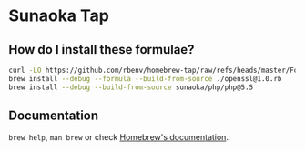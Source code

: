 # Sunaoka Tap

## How do I install these formulae?

```bash
curl -LO https://github.com/rbenv/homebrew-tap/raw/refs/heads/master/Formula/openssl@1.0.rb
brew install --debug --formula --build-from-source ./openssl@1.0.rb
brew install --debug --build-from-source sunaoka/php/php@5.5
```

## Documentation

`brew help`, `man brew` or check [Homebrew's documentation](https://docs.brew.sh).
